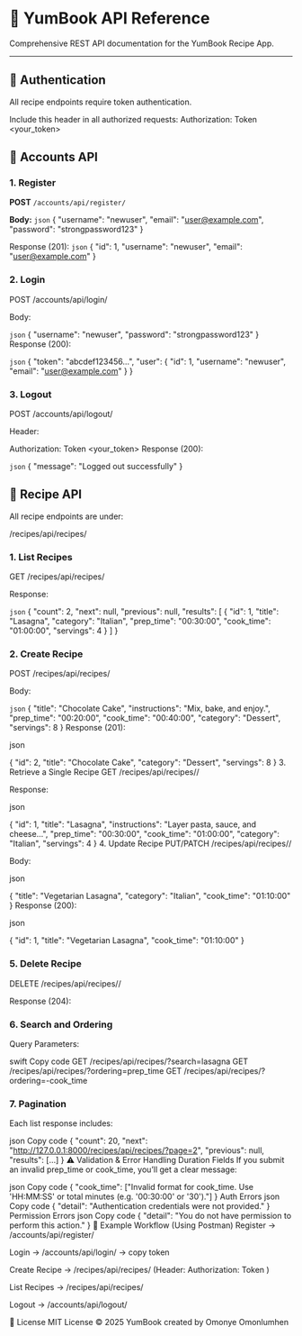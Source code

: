 # 📘 YumBook API Reference

Comprehensive REST API documentation for the YumBook Recipe App.

---

## 🔑 Authentication

All recipe endpoints require token authentication.

Include this header in all authorized requests:
Authorization: Token <your_token>



## 👤 Accounts API

### 1. Register
**POST** `/accounts/api/register/`

**Body:**
```json```
{
  "username": "newuser",
  "email": "user@example.com",
  "password": "strongpassword123"
}

Response (201):
```json```
{
  "id": 1,
  "username": "newuser",
  "email": "user@example.com"
}

### 2. Login
POST /accounts/api/login/

Body:

```json```
{
  "username": "newuser",
  "password": "strongpassword123"
}
Response (200):

```json```
{
  "token": "abcdef123456...",
  "user": {
    "id": 1,
    "username": "newuser",
    "email": "user@example.com"
  }
}


### 3. Logout
POST /accounts/api/logout/

Header:

Authorization: Token <your_token>
Response (200):

```json```
{
  "message": "Logged out successfully"
}


## 🍲 Recipe API
All recipe endpoints are under:

/recipes/api/recipes/

### 1. List Recipes
GET /recipes/api/recipes/

Response:

```json```
{
  "count": 2,
  "next": null,
  "previous": null,
  "results": [
    {
      "id": 1,
      "title": "Lasagna",
      "category": "Italian",
      "prep_time": "00:30:00",
      "cook_time": "01:00:00",
      "servings": 4
    }
  ]
}
### 2. Create Recipe
POST /recipes/api/recipes/

Body:

```json```
{
  "title": "Chocolate Cake",
  "instructions": "Mix, bake, and enjoy.",
  "prep_time": "00:20:00",
  "cook_time": "00:40:00",
  "category": "Dessert",
  "servings": 8
}
Response (201):

json

{
  "id": 2,
  "title": "Chocolate Cake",
  "category": "Dessert",
  "servings": 8
}
3. Retrieve a Single Recipe
GET /recipes/api/recipes/<id>/

Response:

json

{
  "id": 1,
  "title": "Lasagna",
  "instructions": "Layer pasta, sauce, and cheese...",
  "prep_time": "00:30:00",
  "cook_time": "01:00:00",
  "category": "Italian",
  "servings": 4
}
4. Update Recipe
PUT/PATCH /recipes/api/recipes/<id>/

Body:

json

{
  "title": "Vegetarian Lasagna",
  "category": "Italian",
  "cook_time": "01:10:00"
}
Response (200):

json

{
  "id": 1,
  "title": "Vegetarian Lasagna",
  "cook_time": "01:10:00"
}
### 5. Delete Recipe
DELETE /recipes/api/recipes/<id>/

Response (204):


### 6. Search and Ordering
Query Parameters:

swift
Copy code
GET /recipes/api/recipes/?search=lasagna
GET /recipes/api/recipes/?ordering=prep_time
GET /recipes/api/recipes/?ordering=-cook_time

### 7. Pagination
Each list response includes:

json
Copy code
{
  "count": 20,
  "next": "http://127.0.0.1:8000/recipes/api/recipes/?page=2",
  "previous": null,
  "results": [...]
}
⚠️ Validation & Error Handling
Duration Fields
If you submit an invalid prep_time or cook_time, you’ll get a clear message:

json
Copy code
{
  "cook_time": ["Invalid format for cook_time. Use 'HH:MM:SS' or total minutes (e.g. '00:30:00' or '30')."]
}
Auth Errors
json
Copy code
{
  "detail": "Authentication credentials were not provided."
}
Permission Errors
json
Copy code
{
  "detail": "You do not have permission to perform this action."
}
🧪 Example Workflow (Using Postman)
Register → /accounts/api/register/

Login → /accounts/api/login/ → copy token

Create Recipe → /recipes/api/recipes/ (Header: Authorization: Token <token>)

List Recipes → /recipes/api/recipes/

Logout → /accounts/api/logout/

🧾 License
MIT License © 2025 YumBook created by Omonye Omonlumhen



